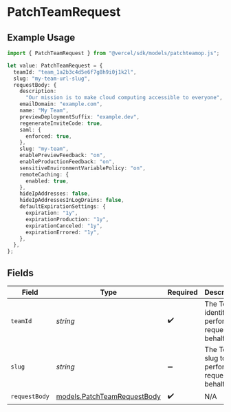 # PatchTeamRequest

## Example Usage

```typescript
import { PatchTeamRequest } from "@vercel/sdk/models/patchteamop.js";

let value: PatchTeamRequest = {
  teamId: "team_1a2b3c4d5e6f7g8h9i0j1k2l",
  slug: "my-team-url-slug",
  requestBody: {
    description:
      "Our mission is to make cloud computing accessible to everyone",
    emailDomain: "example.com",
    name: "My Team",
    previewDeploymentSuffix: "example.dev",
    regenerateInviteCode: true,
    saml: {
      enforced: true,
    },
    slug: "my-team",
    enablePreviewFeedback: "on",
    enableProductionFeedback: "on",
    sensitiveEnvironmentVariablePolicy: "on",
    remoteCaching: {
      enabled: true,
    },
    hideIpAddresses: false,
    hideIpAddressesInLogDrains: false,
    defaultExpirationSettings: {
      expiration: "1y",
      expirationProduction: "1y",
      expirationCanceled: "1y",
      expirationErrored: "1y",
    },
  },
};
```

## Fields

| Field                                                            | Type                                                             | Required                                                         | Description                                                      | Example                                                          |
| ---------------------------------------------------------------- | ---------------------------------------------------------------- | ---------------------------------------------------------------- | ---------------------------------------------------------------- | ---------------------------------------------------------------- |
| `teamId`                                                         | *string*                                                         | :heavy_check_mark:                                               | The Team identifier to perform the request on behalf of.         | team_1a2b3c4d5e6f7g8h9i0j1k2l                                    |
| `slug`                                                           | *string*                                                         | :heavy_minus_sign:                                               | The Team slug to perform the request on behalf of.               | my-team-url-slug                                                 |
| `requestBody`                                                    | [models.PatchTeamRequestBody](../models/patchteamrequestbody.md) | :heavy_check_mark:                                               | N/A                                                              |                                                                  |